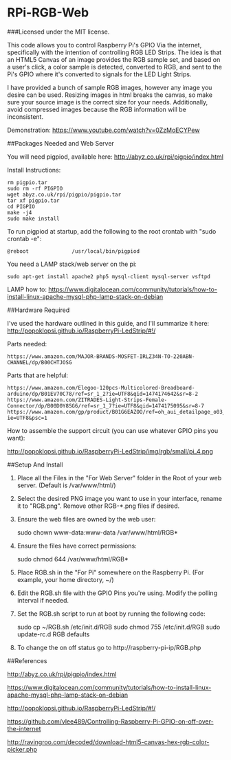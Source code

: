RPi-RGB-Web
======================================
###Licensed under the MIT license.

This code allows you to control Raspberry Pi's GPIO Via the internet, specifically with the intention of controlling RGB LED Strips.  The idea is that an HTML5 Canvas of an image provides the RGB sample set, and based on a user's click, a color sample is detected, converted to RGB, and sent to the Pi's GPIO where it's converted to signals for the LED Light Strips.

I have provided a bunch of sample RGB images, however any image you desire can be used.  Resizing images in html breaks the canvas, so make sure your source image is the correct size for your needs.  Additionally, avoid compressed images because the RGB information will be inconsistent.

Demonstration: https://www.youtube.com/watch?v=0ZzMoECYPew

##Packages Needed and Web Server

You will need pigpiod, available here: http://abyz.co.uk/rpi/pigpio/index.html

Install Instructions:

    rm pigpio.tar
    sudo rm -rf PIGPIO
    wget abyz.co.uk/rpi/pigpio/pigpio.tar
    tar xf pigpio.tar
    cd PIGPIO
    make -j4
    sudo make install
    
To run pigpiod at startup, add the following to the root crontab with "sudo crontab -e":

    @reboot              /usr/local/bin/pigpiod

You need a LAMP stack/web server on the pi:

    sudo apt-get install apache2 php5 mysql-client mysql-server vsftpd

LAMP how to: https://www.digitalocean.com/community/tutorials/how-to-install-linux-apache-mysql-php-lamp-stack-on-debian

##Hardware Required

I've used the hardware outlined in this guide, and I'll summarize it here: http://popoklopsi.github.io/RaspberryPi-LedStrip/#!/

Parts needed:

    https://www.amazon.com/MAJOR-BRANDS-MOSFET-IRLZ34N-TO-220ABN-CHANNEL/dp/B00CHTJOSG

Parts that are helpful:

    https://www.amazon.com/Elegoo-120pcs-Multicolored-Breadboard-arduino/dp/B01EV70C78/ref=sr_1_2?ie=UTF8&qid=1474174642&sr=8-2
    https://www.amazon.com/ZITRADES-Light-Strips-Female-Connector/dp/B00D0Y8SG6/ref=sr_1_7?ie=UTF8&qid=1474175095&sr=8-7
    https://www.amazon.com/gp/product/B01G6EAZOO/ref=oh_aui_detailpage_o03_s00?ie=UTF8&psc=1
    
How to assemble the support circuit (you can use whatever GPIO pins you want):

http://popoklopsi.github.io/RaspberryPi-LedStrip/img/rgb/small/pi_4.png

##Setup And Install

1. Place all the Files in the "For Web Server" folder in the Root of your web server. (Default is /var/www/html/)

2. Select the desired PNG image you want to use in your interface, rename it to "RGB.png".  Remove other RGB-*.png files if desired.

3. Ensure the web files are owned by the web user: 

    sudo chown www-data:www-data /var/www/html/RGB*
    
4. Ensure the files have correct permissions: 

    sudo chmod 644 /var/www/html/RGB*

5. Place RGB.sh in the "For Pi" somewhere on the Raspberry Pi. (For example, your home directory, ~/)

6. Edit the RGB.sh file with the GPIO Pins you're using.  Modify the polling interval if needed.

7. Set the RGB.sh script to run at boot by running the following code:

    sudo cp ~/RGB.sh /etc/init.d/RGB
    sudo chmod 755 /etc/init.d/RGB
    sudo update-rc.d RGB defaults
    
8. To change the on off status go to http://raspberry-pi-ip/RGB.php

##References

http://abyz.co.uk/rpi/pigpio/index.html

https://www.digitalocean.com/community/tutorials/how-to-install-linux-apache-mysql-php-lamp-stack-on-debian

http://popoklopsi.github.io/RaspberryPi-LedStrip/#!/

https://github.com/vlee489/Controlling-Raspberry-Pi-GPIO-on-off-over-the-internet

http://ravingroo.com/decoded/download-html5-canvas-hex-rgb-color-picker.php
